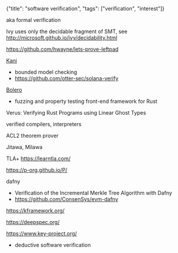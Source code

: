 {"title": "software verification", "tags": ["verification", "interest"]}

aka formal verification

Ivy uses only the decidable fragment of SMT, see
http://microsoft.github.io/ivy/decidability.html

https://github.com/hwayne/lets-prove-leftpad

[Kani](https://model-checking.github.io/kani/)
* bounded model checking
* https://github.com/otter-sec/solana-verify

[Bolero](https://camshaft.github.io/bolero/)
* fuzzing and property testing front-end framework for Rust

Verus: Verifying Rust Programs using Linear Ghost Types

verified compilers, interpreters

ACL2 theorem prover

Jitawa, Milawa

TLA+ https://learntla.com/

https://p-org.github.io/P/

dafny
* Verification of the Incremental Merkle Tree Algorithm with Dafny
* https://github.com/ConsenSys/evm-dafny

https://kframework.org/

https://deepspec.org/

https://www.key-project.org/
* deductive software verification

